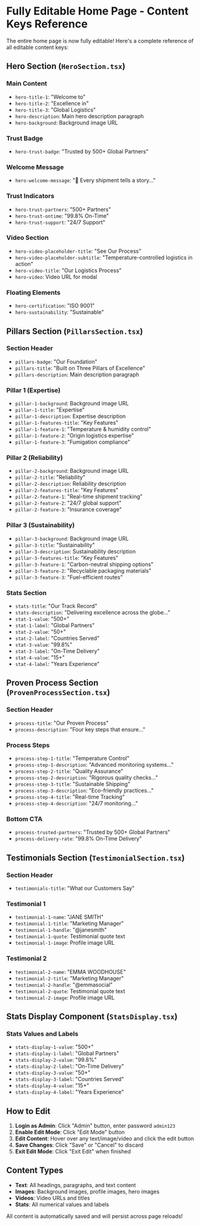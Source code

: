 # Fully Editable Home Page - Content Keys Reference

The entire home page is now fully editable! Here's a complete reference of all editable content keys:

## Hero Section (`HeroSection.tsx`)

### Main Content
- `hero-title-1`: "Welcome to"
- `hero-title-2`: "Excellence in" 
- `hero-title-3`: "Global Logistics"
- `hero-description`: Main hero description paragraph
- `hero-background`: Background image URL

### Trust Badge
- `hero-trust-badge`: "Trusted by 500+ Global Partners"

### Welcome Message
- `hero-welcome-message`: "💚 Every shipment tells a story..."

### Trust Indicators
- `hero-trust-partners`: "500+ Partners"
- `hero-trust-ontime`: "99.8% On-Time"
- `hero-trust-support`: "24/7 Support"

### Video Section
- `hero-video-placeholder-title`: "See Our Process"
- `hero-video-placeholder-subtitle`: "Temperature-controlled logistics in action"
- `hero-video-title`: "Our Logistics Process"
- `hero-video`: Video URL for modal

### Floating Elements
- `hero-certification`: "ISO 9001"
- `hero-sustainability`: "Sustainable"

## Pillars Section (`PillarsSection.tsx`)

### Section Header
- `pillars-badge`: "Our Foundation"
- `pillars-title`: "Built on Three Pillars of Excellence"
- `pillars-description`: Main description paragraph

### Pillar 1 (Expertise)
- `pillar-1-background`: Background image URL
- `pillar-1-title`: "Expertise"
- `pillar-1-description`: Expertise description
- `pillar-1-features-title`: "Key Features"
- `pillar-1-feature-1`: "Temperature & humidity control"
- `pillar-1-feature-2`: "Origin logistics expertise"
- `pillar-1-feature-3`: "Fumigation compliance"

### Pillar 2 (Reliability)
- `pillar-2-background`: Background image URL
- `pillar-2-title`: "Reliability"
- `pillar-2-description`: Reliability description
- `pillar-2-features-title`: "Key Features"
- `pillar-2-feature-1`: "Real-time shipment tracking"
- `pillar-2-feature-2`: "24/7 global support"
- `pillar-2-feature-3`: "Insurance coverage"

### Pillar 3 (Sustainability)
- `pillar-3-background`: Background image URL
- `pillar-3-title`: "Sustainability"
- `pillar-3-description`: Sustainability description
- `pillar-3-features-title`: "Key Features"
- `pillar-3-feature-1`: "Carbon-neutral shipping options"
- `pillar-3-feature-2`: "Recyclable packaging materials"
- `pillar-3-feature-3`: "Fuel-efficient routes"

### Stats Section
- `stats-title`: "Our Track Record"
- `stats-description`: "Delivering excellence across the globe..."
- `stat-1-value`: "500+"
- `stat-1-label`: "Global Partners"
- `stat-2-value`: "50+"
- `stat-2-label`: "Countries Served"
- `stat-3-value`: "99.8%"
- `stat-3-label`: "On-Time Delivery"
- `stat-4-value`: "15+"
- `stat-4-label`: "Years Experience"

## Proven Process Section (`ProvenProcessSection.tsx`)

### Section Header
- `process-title`: "Our Proven Process"
- `process-description`: "Four key steps that ensure..."

### Process Steps
- `process-step-1-title`: "Temperature Control"
- `process-step-1-description`: "Advanced monitoring systems..."
- `process-step-2-title`: "Quality Assurance"
- `process-step-2-description`: "Rigorous quality checks..."
- `process-step-3-title`: "Sustainable Shipping"
- `process-step-3-description`: "Eco-friendly practices..."
- `process-step-4-title`: "Real-time Tracking"
- `process-step-4-description`: "24/7 monitoring..."

### Bottom CTA
- `process-trusted-partners`: "Trusted by 500+ Global Partners"
- `process-delivery-rate`: "99.8% On-Time Delivery"

## Testimonials Section (`TestimonialSection.tsx`)

### Section Header
- `testimonials-title`: "What our Customers Say"

### Testimonial 1
- `testimonial-1-name`: "JANE SMITH"
- `testimonial-1-title`: "Marketing Manager"
- `testimonial-1-handle`: "@janesmith"
- `testimonial-1-quote`: Testimonial quote text
- `testimonial-1-image`: Profile image URL

### Testimonial 2
- `testimonial-2-name`: "EMMA WOODHOUSE"
- `testimonial-2-title`: "Marketing Manager"
- `testimonial-2-handle`: "@emmasocial"
- `testimonial-2-quote`: Testimonial quote text
- `testimonial-2-image`: Profile image URL

## Stats Display Component (`StatsDisplay.tsx`)

### Stats Values and Labels
- `stats-display-1-value`: "500+"
- `stats-display-1-label`: "Global Partners"
- `stats-display-2-value`: "99.8%"
- `stats-display-2-label`: "On-Time Delivery"
- `stats-display-3-value`: "50+"
- `stats-display-3-label`: "Countries Served"
- `stats-display-4-value`: "15+"
- `stats-display-4-label`: "Years Experience"

## How to Edit

1. **Login as Admin**: Click "Admin" button, enter password `admin123`
2. **Enable Edit Mode**: Click "Edit Mode" button
3. **Edit Content**: Hover over any text/image/video and click the edit button
4. **Save Changes**: Click "Save" or "Cancel" to discard
5. **Exit Edit Mode**: Click "Exit Edit" when finished

## Content Types

- **Text**: All headings, paragraphs, and text content
- **Images**: Background images, profile images, hero images
- **Videos**: Video URLs and titles
- **Stats**: All numerical values and labels

All content is automatically saved and will persist across page reloads!
